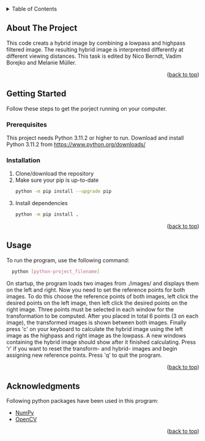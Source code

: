 <a name="readme-top"></a>


<!-- TABLE OF CONTENTS -->
<details>
  <summary>Table of Contents</summary>
  <ol>
    <li>
      <a href="#about-the-project">About The Project</a>
    </li>
    <li>
      <a href="#getting-started">Getting Started</a>
      <ul>
        <li><a href="#prerequisites">Prerequisites</a></li>
        <li><a href="#installation">Installation</a></li>
      </ul>
    </li>
    <li><a href="#usage">Usage</a></li>
    <li><a href="#acknowledgments">Acknowledgments</a></li>
  </ol>
</details>



<!-- ABOUT THE PROJECT -->
## About The Project

This code creats a hybrid image by combining a lowpass and highpass filtered image. The resulting hybrid image is interprented differently at different viewing distances. 
This task is edited by Nico Berndt, Vadim Borejko and Melanie Müller.

<p align="right">(<a href="#readme-top">back to top</a>)</p>



<!-- GETTING STARTED -->
## Getting Started

Follow these steps to get the porject running on your computer.

### Prerequisites

This project needs Python 3.11.2 or higher to run.
Download and install Python 3.11.2 from https://www.python.org/downloads/


### Installation

1. Clone/download the repository
2. Make sure your pip is up-to-date
   ```sh
   python -m pip install --upgrade pip
   ```
3. Install dependencies
   ```sh
   python -m pip install .
   ```

<p align="right">(<a href="#readme-top">back to top</a>)</p>



<!-- USAGE EXAMPLES -->
## Usage

To run the program, use the following command:
```sh
  python [python-project_filename]
```
On startup, the program loads two images from ./images/ and displays them on the left and right. 
Now you need to set the reference points for both images. To do this choose the reference points of both images, left click the desired points on the left image, then left click the desired points on the right image. Three points must be selected in each window for the transformation to be computed. After you placed in total 6 points (3 on each image), the transformed images is shown between both images.
Finally press 'c' on your keyboard to calculate the hybrid image using the left image as the highpass and right image as the lowpass. A new windows containing the hybrid image should show after it finished calculating. Press 'r' if you want to reset the transform- and hybrid- images and begin assigning new reference points. Press 'q' to quit the program.

<p align="right">(<a href="#readme-top">back to top</a>)</p>



<!-- ACKNOWLEDGMENTS -->
## Acknowledgments

Following python packages have been used in this program:

* [NumPy](https://numpy.org/)
* [OpenCV](https://opencv.org/)

<p align="right">(<a href="#readme-top">back to top</a>)</p>



<!-- MARKDOWN LINKS & IMAGES -->
<!-- https://www.markdownguide.org/basic-syntax/#reference-style-links -->
[python-project_filename]: hybridImaging.py